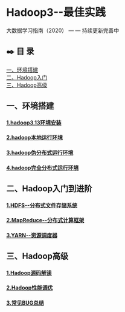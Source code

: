 # Hadoop3--最佳实践
大数据学习指南（2020） — —  持续更新完善中

## :black_nib: 目  录

<nav>
<a href="https://github.com/bigdata2018/BigData-Hadoop#%E4%B8%80%E7%8E%AF%E5%A2%83%E6%90%AD%E5%BB%BA">一、环境搭建</a><br/>
<a href="https://github.com/bigdata2018/BigData-Hadoop#%E4%BA%8Chadoop%E5%85%A5%E9%97%A8%E5%88%B0%E8%BF%9B%E9%98%B6">二、Hadoop入门</a><br/>
<a href="https://github.com/bigdata2018/BigData-Hadoop#%E4%B8%89hadoop%E9%AB%98%E7%BA%A7">三、Hadoop高级</a><br/>
</nav>



## 一、环境搭建

#### [1.hadoop3.13环境安装](https://github.com/bigdata2018/BigData/blob/master/notes/installation/Hadoop%20%E5%AE%89%E8%A3%85.md)

#### [2.hadoop本地运行环境](https://github.com/bigdata2018/BigData/blob/master/notes/installation/Hadoop%20%E6%9C%AC%E5%9C%B0%E8%BF%90%E8%A1%8C%E6%A8%A1%E5%BC%8F.md)

#### [3.hadoop伪分布式运行环境](https://github.com/bigdata2018/BigData/blob/master/notes/installation/Hadoop%20%E4%BC%AA%E5%88%86%E5%B8%83%E5%BC%8F%E8%BF%90%E8%A1%8C%E6%A8%A1%E5%BC%8F.md)

#### [4.hadoop完全分布式运行环境](https://github.com/bigdata2018/BigData/blob/master/notes/installation/Hadoop%E5%AE%8C%E5%85%A8%E5%88%86%E5%B8%83%E5%BC%8F%E8%BF%90%E8%A1%8C%E6%A8%A1%E5%BC%8F.md)



## 二、Hadoop入门到进阶

#### [1.HDFS--分布式文件存储系统 ](https://github.com/bigdata2018/BigData-Hadoop/blob/master/notes/Hadoop-HDFS.md)

#### [2.MapReduce--分布式计算框架](https://github.com/bigdata2018/BigData-Hadoop/blob/master/notes/Hadoop-HDFS.md)

#### [3.YARN--资源调度器](https://github.com/bigdata2018/BigData-Hadoop/blob/master/notes/Hadoop-HDFS.md)



## 三、Hadoop高级

#### [1.Hadoop源码解读]()

#### [2.Hadoop性能调优]()

#### [3.常见BUG总结]()

